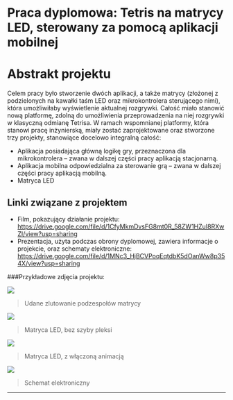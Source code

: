 # Praca dyplomowa: Tetris na matrycy LED, sterowany za pomocą aplikacji mobilnej

Abstrakt projektu
=============
Celem pracy było  stworzenie dwóch aplikacji, a także matrycy (złożonej z podzielonych na kawałki taśm LED oraz mikrokontrolera sterującego nimi), która umożliwiłaby wyświetlenie aktualnej rozgrywki.  Całość miało stanowić nową platformę, zdolną do umożliwienia przeprowadzenia na niej rozgrywki  w klasyczną odmianę Tetrisa.
W ramach wspomnianej platformy, która stanowi pracę inżynierską, miały zostać zaprojektowane oraz stworzone trzy projekty, stanowiące docelowo integralną całość:
- Aplikacja posiadająca  główną logikę gry, przeznaczona dla mikrokontrolera – zwana w dalszej części pracy aplikacją stacjonarną.
- Aplikacja mobilna odpowiedzialna za sterowanie grą – zwana w dalszej części pracy aplikacją mobilną.
- Matryca LED


Linki związane z projektem
-------------
- Film, pokazujący działanie projektu: https://drive.google.com/file/d/1CfyMkmDvsFG8mt0R_58ZW1HZuI8RXwZI/view?usp=sharing
- Prezentacja, użyta podczas obrony dyplomowej, zawiera informacje o projekcie, oraz schematy elektroniczne: https://drive.google.com/file/d/1MNc3_HjBCVPoqEqtdbK5dOanWw8p354X/view?usp=sharing



###Przykładowe zdjęcia projektu:


![](https://zapodaj.net/images/16c12774a9549.png)

> Udane zlutowanie podzespołów matrycy

![](https://zapodaj.net/images/4d41ef890a9ea.jpg)

> Matryca LED, bez szyby pleksi

![](https://zapodaj.net/images/8160c9b3d26c8.jpg)

> Matryca LED, z włączoną animacją

![](https://zapodaj.net/images/598ccad1c4fb8.png)

> Schemat elektroniczny

                
----

